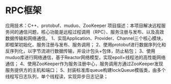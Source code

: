 # RPC框架
应用技术：C++、protobuf、muduo、ZooKeeper
项目描述：本项目解决远程服务间的通信问题，核心功能是远程过程调用（RPC）、服务注册与发布、以及高效数据传输和网络通信。
1、实现Application、Provider、Channel三个核心模块，即框架初始化、服务注册与发布、服务调用；
2、使用protobuf进行数据序列化和反序列化，以字节流进行数据传输，并设计包头+包体，防止粘包；
3、使用muduo库进行网络通信，基于Reactor网络模型，实现epoll+线程池的高性能网络通信；
4、使用ZooKeeper作为服务注册中心，服务调用方通过ZooKeeper发现服务提供方的主机和端口；
5、封装标准库queue构建lockQueue模版类，由多个线程写日志队列，单个线程读，实现异步日志记录；